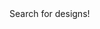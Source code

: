 <html lang="en">
<p1>Search for designs!</p1>
<head>
    <meta charset="UTF-8">
    <meta name="viewport" content="width=device-width, initial-scale=1.0">
    <title>Search Bar with Toggle Buttons</title>
    <style>
        .toggle-buttons {
            display: inline-block;
        }
        .toggle-buttons button {
            background-color: #ccc;
            border: none;
            color: black;
            padding: 10px 20px;
            text-align: center;
            text-decoration: none;
            display: inline-block;
            font-size: 16px;
            margin: 4px 2px;
            cursor: pointer;
            border-radius: 4px;
        }
        
        .toggle-buttons button.active {
            background-color: #007bff;
            color: white;
        }
    </style>
</head>
<body>
    <form action="#" method="get" onsubmit="return checkButton()">
        <input type="text" name="search" id="search" style="width: 400px;" placeholder="Enter your search term">
        <button type="submit">Search</button>
        <div class="toggle-buttons">
            <button id="publicBtn" type="button" onclick="toggleButtons('publicBtn')">Public</button>
            <button id="privateBtn" type="button" onclick="toggleButtons('privateBtn')">Private</button>
        </div>
    </form>
    <div id="tableContainer"></div>
    <script>
        var ian;
        function toggleButtons(activeButtonId) {
            var buttons = document.querySelectorAll('.toggle-buttons button');
            buttons.forEach(function(button) {
                if (button.id === activeButtonId) {
                    button.classList.add('active');
                } else {
                    button.classList.remove('active');
                }
            });
        }
        function checkButton() {
            var publicBtn = document.getElementById('publicBtn');
            var isPublicActive = publicBtn.classList.contains('active');
            if (isPublicActive) {
                ian = "public";
                getPublic();
            } else {
                ian = "private";
                getPrivate();
            }
            console.log(ian); // troubleshooting
            return false; // Prevent form submission for demonstration purposes
        }
        function getPublic() {
            // Making the GET request (public)
            fetch('http://127.0.0.1:8086/api/users/search')
                .then(response => {
                    if (!response.ok) {
                        throw new Error('Network response was not ok');
                    }
                    return response.json();
                })
                .then(data => {
                    console.log(data); // Handle the data returned from the server
                    displayDataInTable(data.Designs);
                })
                .catch(error => {
                    console.error('There was a problem with the fetch operation:', error);
                });
        }
        function getAuthToken() {
            // Retrieve the authentication token from cookies
            return document.cookie.replace(/(?:(?:^|.*;\s*)jwt\s*=\s*([^;]*).*$)|^.*$/, "$1");
}
        function getPrivate() {
            // Making the GET request (private)
            // MUST UPDATE LATER!!!
            //
            //
            const authOptions = {
                mode: 'cors', // no-cors, *cors, same-origin
                credentials: 'include', // include, same-origin, omit
                headers: {
                    'Content-Type': 'application/json',
                },
                method: 'PUT', // Override the method property
            };
            fetch('http://127.0.0.1:8086/api/users/search', authOptions)
            .then(response => {
                // handle error response from Web API
                if (!response.ok) {
                    const errorMsg = 'there was a skill issue ' + response.status;
                    console.log(errorMsg);
                    return;
                }
                displayDataInTable(data.Designs);
            })
        }
        function displayDataInTable(data) {
            var tableContainer = document.getElementById('tableContainer');
            var tableHTML = '<table>';
            tableHTML += '<tr><th>Name</th><th>Content</th><th>Likes</th><th>Dislikes</th><th>Type</th></tr>';
            data.forEach(function(item) {
                tableHTML += '<tr>';
                tableHTML += '<td>' + item.Name + '</td>';
                tableHTML += '<td>' + (item.Content || '') + '</td>';
                tableHTML += '<td>' + item.Likes + '</td>';
                tableHTML += '<td>' + item.Dislikes + '</td>';
                tableHTML += '<td>' + item.Type + '</td>';
                tableHTML += '</tr>';
            });
            tableHTML += '</table>';
            tableContainer.innerHTML = tableHTML;
        }
        document.getElementById('search').addEventListener('keypress', function(e) {
            if (e.key === 'Enter') {
                checkButton();
            }
        });
    </script>